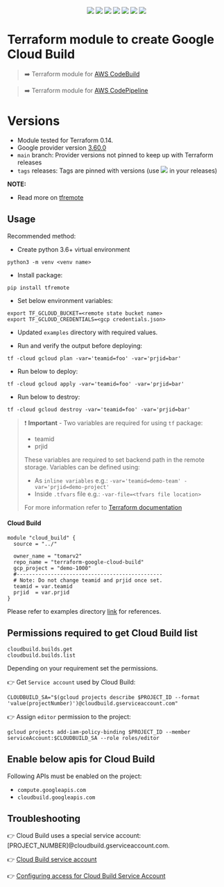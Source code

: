<p align="center">
    <a href="https://github.com/tomarv2/terraform-google-cloud-build/actions/workflows/security_scans.yml" alt="Security Scans">
        <img src="https://github.com/tomarv2/terraform-google-cloud-build/actions/workflows/security_scans.yml/badge.svg?branch=main" /></a>
    <a href="https://www.apache.org/licenses/LICENSE-2.0" alt="license">
        <img src="https://img.shields.io/github/license/tomarv2/terraform-google-cloud-build" /></a>
    <a href="https://github.com/tomarv2/terraform-google-cloud-build/tags" alt="GitHub tag">
        <img src="https://img.shields.io/github/v/tag/tomarv2/terraform-google-cloud-build" /></a>
    <a href="https://github.com/tomarv2/terraform-google-cloud-build/pulse" alt="Activity">
        <img src="https://img.shields.io/github/commit-activity/m/tomarv2/terraform-google-cloud-build" /></a>
    <a href="https://stackoverflow.com/users/6679867/tomarv2" alt="Stack Exchange reputation">
        <img src="https://img.shields.io/stackexchange/stackoverflow/r/6679867"></a>
    <a href="https://discord.gg/XH975bzN" alt="chat on Discord">
        <img src="https://img.shields.io/discord/813961944443912223?logo=discord"></a>
    <a href="https://twitter.com/intent/follow?screen_name=varuntomar2019" alt="follow on Twitter">
        <img src="https://img.shields.io/twitter/follow/varuntomar2019?style=social&logo=twitter"></a>
</p>

# Terraform module to create Google Cloud Build

> :arrow_right:  Terraform module for [AWS CodeBuild](https://registry.terraform.io/modules/tomarv2/codebuild/aws/latest)

> :arrow_right:  Terraform module for [AWS CodePipeline](https://registry.terraform.io/modules/tomarv2/codepipeline/aws/latest)

# Versions

- Module tested for Terraform 0.14.
- Google provider version [3.60.0](https://registry.terraform.io/providers/hashicorp/google/latest)
- `main` branch: Provider versions not pinned to keep up with Terraform releases
- `tags` releases: Tags are pinned with versions (use <a href="https://github.com/tomarv2/terraform-google-cloud-build/tags" alt="GitHub tag">
        <img src="https://img.shields.io/github/v/tag/tomarv2/terraform-google-cloud-build" /></a> in your releases)

**NOTE:** 

- Read more on [tfremote](https://github.com/tomarv2/tfremote)

## Usage

Recommended method:

- Create python 3.6+ virtual environment 
```
python3 -m venv <venv name>
```

- Install package:
```
pip install tfremote
```

- Set below environment variables:
```
export TF_GCLOUD_BUCKET=<remote state bucket name>
export TF_GCLOUD_CREDENTIALS=<gcp credentials.json>
```  

- Updated `examples` directory with required values.

- Run and verify the output before deploying:
```
tf -cloud gcloud plan -var='teamid=foo' -var='prjid=bar'
```

- Run below to deploy:
```
tf -cloud gcloud apply -var='teamid=foo' -var='prjid=bar' 
```

- Run below to destroy:
```
tf -cloud gcloud destroy -var='teamid=foo' -var='prjid=bar'
```

> ❗️ **Important** - Two variables are required for using `tf` package:
>
> - teamid
> - prjid
>
> These variables are required to set backend path in the remote storage.
> Variables can be defined using:
>
> - As `inline variables` e.g.: `-var='teamid=demo-team' -var='prjid=demo-project'`
> - Inside `.tfvars` file e.g.: `-var-file=<tfvars file location> `
>
> For more information refer to [Terraform documentation](https://www.terraform.io/docs/language/values/variables.html)

#### Cloud Build
```
module "cloud_build" {
  source = "../"

  owner_name = "tomarv2"
  repo_name = "terraform-google-cloud-build"
  gcp_project = "demo-1000"
  #-----------------------------------------------
  # Note: Do not change teamid and prjid once set.
  teamid = var.teamid
  prjid  = var.prjid
}
```

Please refer to examples directory [link](examples) for references.

## Permissions required to get Cloud Build list

```
cloudbuild.builds.get
cloudbuild.builds.list
```

Depending on your requirement set the permissions. 

:point_right: Get `Service account` used by Cloud Build:

```
CLOUDBUILD_SA="$(gcloud projects describe $PROJECT_ID --format 'value(projectNumber)')@cloudbuild.gserviceaccount.com"
```

:point_right: Assign `editor` permission to the project:

```
gcloud projects add-iam-policy-binding $PROJECT_ID --member serviceAccount:$CLOUDBUILD_SA --role roles/editor
```

## Enable below apis for Cloud Build

Following APIs must be enabled on the project:
- `compute.googleapis.com`
- `cloudbuild.googleapis.com`

## Troubleshooting

:point_right: Cloud Build uses a special service account: [PROJECT_NUMBER]@cloudbuild.gserviceaccount.com.

:point_right: [Cloud Build service account](https://cloud.google.com/build/docs/cloud-build-service-account)

:point_right: [Configuring access for Cloud Build Service Account](https://cloud.google.com/build/docs/securing-builds/configure-access-for-cloud-build-service-account)